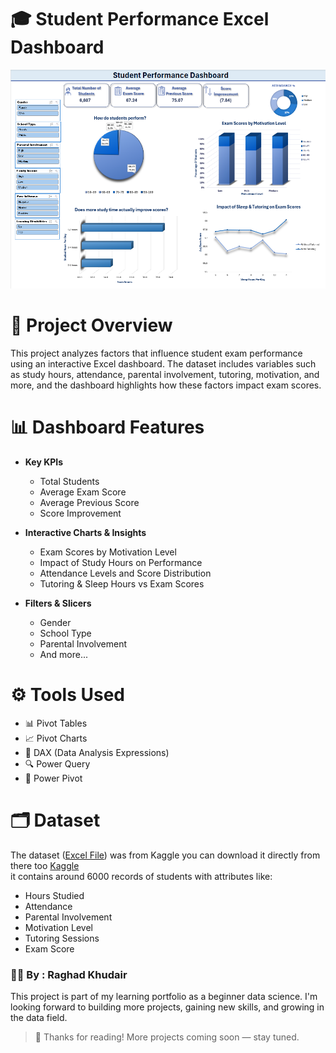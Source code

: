 # 🎓 Student Performance Excel Dashboard
![Dashboard Preview](/Screenshot.png)  
# 📌 Project Overview  
This project analyzes factors that influence student exam performance using an interactive Excel dashboard.
The dataset includes variables such as study hours, attendance, parental involvement, tutoring, motivation, and more, and the dashboard highlights how these factors impact exam scores.  
# 📊 Dashboard Features
- **Key KPIs**
  - Total Students  
  - Average Exam Score  
  - Average Previous Score  
  - Score Improvement  

- **Interactive Charts & Insights**
  - Exam Scores by Motivation Level  
  - Impact of Study Hours on Performance  
  - Attendance Levels and Score Distribution  
  - Tutoring & Sleep Hours vs Exam Scores  

- **Filters & Slicers**
  - Gender  
  - School Type  
  - Parental Involvement  
  - And more...
  
# ⚙️ Tools Used
- 📊 Pivot Tables
- 📈 Pivot Charts
- 🧮 DAX (Data Analysis Expressions)
- 🔍 Power Query
- 💪 Power Pivot

# 🗂 Dataset
The dataset ([Excel File](./StudentPerformanceDashboard.xlsx)) was from Kaggle you can download it directly from there too [Kaggle ](https://www.kaggle.com/datasets/lainguyn123/student-performance-factors)  
it contains around 6000 records of students with attributes like:
- Hours Studied
- Attendance
- Parental Involvement
- Motivation Level
- Tutoring Sessions
- Exam Score

### 👩‍💻 By : Raghad Khudair

This project is part of my learning portfolio as a beginner data science. I'm looking forward to building more projects, gaining new skills, and growing in the data field.
> 🌱 Thanks for reading! More projects coming soon — stay tuned.


